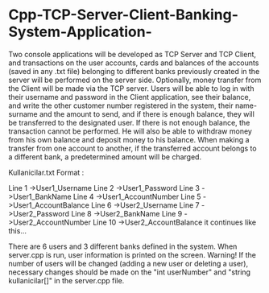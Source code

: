 # Cpp-TCP-Server-Client-Banking-System-Application-

Two console applications will be developed as TCP Server and TCP Client, and transactions on the user accounts, cards and balances of the accounts (saved in any .txt file) belonging to different banks previously created in the server will be performed on the server side.  Optionally, money transfer from the Client will be made via the TCP server. Users will be able to log in with their username and password in the Client application, see their balance, and write the other customer number registered in the system, their name-surname and the amount to send, and if there is enough balance, they will be transferred to the designated user. If there is not enough balance, the transaction cannot be performed. He will also be able to withdraw money from his own balance and deposit money to his balance. When making a transfer from one account to another, if the transferred account belongs to a different bank, a predetermined amount will be charged.

Kullanicilar.txt Format :

Line 1 ->User1_Username
Line 2 ->User1_Password
Line 3 ->User1_BankName
Line 4 ->User1_AccountNumber
Line 5 ->User1_AccountBalance
Line 6 ->User2_Username
Line 7 ->User2_Password
Line 8 ->User2_BankName
Line 9 ->User2_AccountNumber
Line 10 ->User2_AccountBalance
it continues like this...

There are 6 users and 3 different banks defined in the system. When server.cpp is run, user information is printed on the screen.
Warning! If the number of users will be changed (adding a new user or deleting a user), necessary changes should be made on the "int userNumber" and "string kullanicilar[]" in the server.cpp file.
